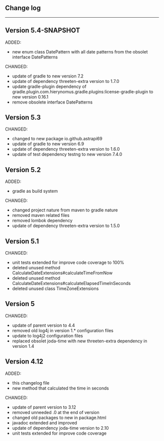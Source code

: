 ## Change log
----------------------

Version 5.4-SNAPSHOT
-------------

ADDED:

- new enum class DatePattern with all date patterns from the obsolet interface DatePatterns

CHANGED:

- update of gradle to new version 7.2
- update of dependency threeten-extra version to 1.7.0
- update gradle-plugin dependency of gradle.plugin.com.hierynomus.gradle.plugins:license-gradle-plugin to new version 0.16.1
- remove obsolete interface DatePatterns

Version 5.3
-------------

CHANGED:

- changed to new package io.github.astrapi69
- update of gradle to new version 6.9
- update of dependency threeten-extra version to 1.6.0
- update of test dependency testng to new version 7.4.0

Version 5.2
-------------

ADDED: 

- gradle as build system

CHANGED:

- changed project nature from maven to gradle nature
- removed maven related files
- removed lombok dependency
- update of dependency threeten-extra version to 1.5.0

Version 5.1
-------------

CHANGED:

- unit tests extended for improve code coverage to 100%
- deleted unused method CalculateDateExtensions#calculateTimeFromNow
- deleted unused method CalculateDateExtensions#calculateElapsedTimeInSeconds
- deleted unused class TimeZoneExtensions

Version 5
-------------

CHANGED:
 
- update of parent version to 4.4
- removed old log4j in version 1.* configuration files
- update to log4j2 configuration files
- replaced obsolet joda-time with new threeten-extra dependency in version 1.4

Version 4.12
-------------

ADDED:
 
- this changelog file
- new method that calculated the time in seconds

CHANGED:
 
- update of parent version to 3.12
- removed unneeded .0 at the end of version
- changed old packages to new in package.html
- javadoc extended and improved
- update of dependency joda-time version to 2.10
- unit tests extended for improve code coverage
